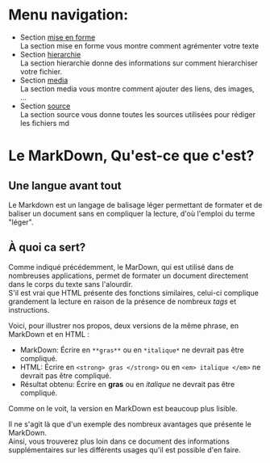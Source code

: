 # Menu navigation:
* Section [mise en forme](./mise_en_forme.md)\
La section mise en forme vous montre comment agrémenter votre texte
* Section [hierarchie](./hierarchie.md)\
La section hierarchie donne des informations sur comment hierarchiser votre fichier.
* Section [media](./media.md)\
La section media vous montre comment ajouter des liens, des images, ...
* Section [source](./source.md)\
La section source vous donne toutes les sources utilisées pour rédiger les fichiers md 

# **Le MarkDown, Qu'est-ce que c'est?**  
## Une langue avant tout   
Le Markdown est un langage de balisage léger permettant de formater et de baliser un document sans en compliquer la lecture, d'où l'emploi du terme "léger".  

## À quoi ca sert?  
Comme indiqué précédemment, le MarDown, qui est utilisé dans de nombreuses applications, permet de formater un document directement dans le corps du texte sans l'alourdir.  
S'il est vrai que HTML présente des fonctions similaires, celui-ci complique grandement la lecture en raison de la présence de nombreux *tags* et instructions. 

Voici, pour illustrer nos propos, deux versions de la même phrase, en MarkDown et en HTML : 
- MarkDown: Écrire en ```**gras**``` ou en ```*italique*``` ne devrait pas être compliqué.
- HTML: Écrire en ```<strong> gras </strong>``` ou en ```<em> italique </em>``` ne devrait pas être compliqué.
 - Résultat obtenu: Écrire en **gras** ou en *italique* ne devrait pas être compliqué.  

Comme on le voit, la version en MarkDown est beaucoup plus lisible.  

Il ne s'agit là que d'un exemple des nombreux avantages que présente le MarkDown.  
Ainsi, vous trouverez plus loin dans ce document des informations supplémentaires sur les différents usages qu'il est possible d'en faire. 
